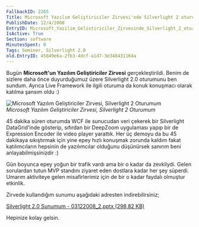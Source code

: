 ```yaml
---
FallbackID: 2265
Title: Microsoft Yazılım Geliştiriciler Zirvesi'nde Silverlight 2 oturumum.
PublishDate: 12/4/2008
EntryID: Microsoft_Yazilim_Gelistiriciler_Zirvesinde_Silverlight_2_oturumum
IsActive: True
Section: software
MinutesSpent: 0
Tags: Seminer, Silverlight 2.0
old.EntryID: 45849e6a-2fb3-4dcf-a1d7-3e348431164a
---
```

Bugün **Microsoft'un Yazılım Geliştiriciler Zirvesi** gerçekleştirildi.
Benim de sizlere daha önce duyurduğumuz üzere Silverlight 2.0 oturumunu
ben sundum. Ayrıca Live Framework ile ilgili oturuma da konuk konuşmacı
olarak katılma şansım oldu :)

![Microsoft Yazılım Geliştiriciler Zirvesi, Silverlight 2
Oturumum](http://cdn.daron.yondem.com/assets/2265/03122008_1.jpg)\
*Microsoft Yazılım Geliştiriciler Zirvesi, Silverlight 2 Oturumum*

45 dakika süren oturumda WCF ile sunucudan veri çekerek bir Silverlight
DataGrid'inde gösterip, sıfırdan bir DeepZoom uygulaması yapıp bir de
Expression Encoder ile video player yarattık. Her üç demoyu da bu 45
dakikaya sıkıştırmak için yine epey hızlı konuşmak zorunda kaldım fakat
katılımcıların hepsinin de yazılımcılar olduğunu düşünürsek sanırım beni
anlayabilmişsinizdir :)

Gün boyunca epey yoğun bir trafik vardı ama bir o kadar da zevkliydi.
Gelen sorulardan tutun MVP standını ziyaret eden dostlara kadar her şey
süperdi. Umarım aktiviteye gelen misafirlerimiz için de bir o kadar
faydalı olmuştur etkinlik.

Zirvede kullandığım sunumu aşağıdaki adresten indirebilirsiniz;

[Silverlight 2.0 Sunumum - 03122008\_2.pptx (298,82
KB)](http://cdn.daron.yondem.com/assets/2265/03122008_2.pptx)

Hepinize kolay gelsin.


